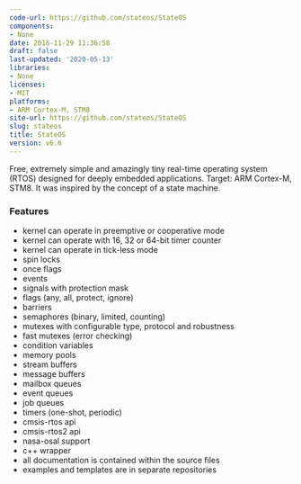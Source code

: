 ```yaml
---
code-url: https://github.com/stateos/StateOS
components:
- None
date: 2016-11-29 11:36:58
draft: false
last-updated: '2020-05-13'
libraries:
- None
licenses:
- MIT
platforms:
- ARM Cortex-M, STM8
site-url: https://github.com/stateos/StateOS
slug: stateos
title: StateOS
version: v6.6
---
```

Free, extremely simple and amazingly tiny real-time operating system (RTOS) designed for deeply embedded applications. Target: ARM Cortex-M, STM8. It was inspired by the concept of a state machine.

<!--more-->

### Features
- kernel can operate in preemptive or cooperative mode
- kernel can operate with 16, 32 or 64-bit timer counter
- kernel can operate in tick-less mode
- spin locks
- once flags
- events
- signals with protection mask
- flags (any, all, protect, ignore)
- barriers
- semaphores (binary, limited, counting)
- mutexes with configurable type, protocol and robustness
- fast mutexes (error checking)
- condition variables
- memory pools
- stream buffers
- message buffers
- mailbox queues
- event queues
- job queues
- timers (one-shot, periodic)
- cmsis-rtos api
- cmsis-rtos2 api
- nasa-osal support
- c++ wrapper
- all documentation is contained within the source files
- examples and templates are in separate repositories

